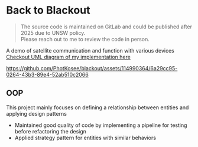 # Back to Blackout
> The source code is maintained on GitLab and could be published after 2025 due to UNSW policy. </br>
Please reach out to me to review the code in person.

A demo of satellite communication and function with various devices <br/>
[Checkout UML diagram of my implementation here](https://drive.google.com/file/d/1mV0JWhQIZe4L92LekX2HKLVFP1bh0QYj/view?usp=sharing)

https://github.com/PhotKosee/blackout/assets/114990364/6a29cc95-0264-43b3-89e4-52ab510c2066

## OOP
This project mainly focuses on defining a relationship between entities and applying design patterns

- Maintained good quality of code by implementing a pipeline for testing before refactoring the design
- Applied strategy pattern for entities with similar behaviors
